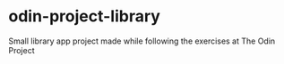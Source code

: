 # odin-project-library
Small library app project made while following the exercises at The Odin Project
